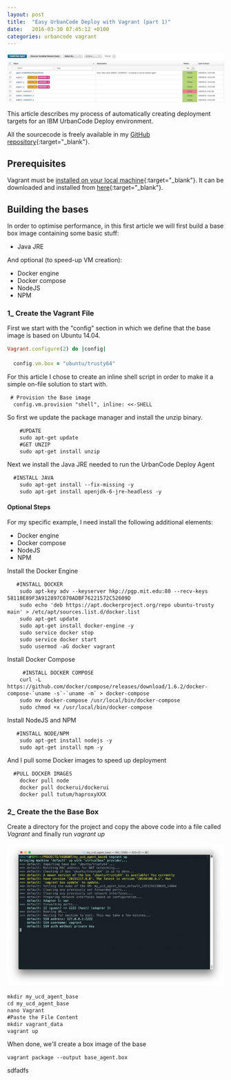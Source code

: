 ```yaml
---
layout: post
title:  "Easy UrbanCode Deploy with Vagrant (part 1)"
date:   2016-03-30 07:45:12 +0100
categories: urbancode vagrant
---
```

![header](/assets/vagrant_article_header.jpg)


This article describes my process of automatically creating deployment targets for an IBM UrbanCode Deploy environment.

All the sourcecode is freely available in my [GitHub repository](https://github.com/niklaushirt/UrbanCode_Vagrant){:target="_blank"}.




## Prerequisites
Vagrant must be [installed on your local machine](https://www.vagrantup.com/docs/getting-started/index.html){:target="_blank"}. 
It can be downloaded and installed from [here](https://www.vagrantup.com/downloads.html){:target="_blank"}.


## Building the bases

In order to optimise performance, in this first article we will first build a base box image containing some basic stuff:

* Java JRE

And optional (to speed-up VM creation):

* Docker engine
* Docker compose
* NodeJS
* NPM

### 1_ Create the Vagrant File


First we start with the "config" section in which we define that the base image is based on Ubuntu 14.04.

```ruby
Vagrant.configure(2) do |config|
 
  config.vm.box = "ubuntu/trusty64"
```

For this article I chose to create an inline shell script in order to make it a simple on-file solution to start with.

```shell
 # Provision the Base image
  config.vm.provision "shell", inline: <<-SHELL
```

So first we update the package manager and install the unzip binary.

```shell
    #UPDATE    
    sudo apt-get update
    #GET UNZIP
    sudo apt-get install unzip
```

Next we install the Java JRE needed to run the UrbanCode Deploy Agent

```shell
  #INSTALL JAVA
    sudo apt-get install --fix-missing -y
    sudo apt-get install openjdk-6-jre-headless -y
```


#### Optional Steps

For my specific example, I need install the following additional elements:

* Docker engine
* Docker compose
* NodeJS
* NPM

Install the Docker Engine

```shell
   #INSTALL DOCKER
    sudo apt-key adv --keyserver hkp://pgp.mit.edu:80 --recv-keys 58118E89F3A912897C070ADBF76221572C52609D
    sudo echo 'deb https://apt.dockerproject.org/repo ubuntu-trusty main' > /etc/apt/sources.list.d/docker.list
    sudo apt-get update
    sudo apt-get install docker-engine -y
    sudo service docker stop
    sudo service docker start
    sudo usermod -aG docker vagrant
```



Install Docker Compose

```shell
     #INSTALL DOCKER COMPOSE
    curl -L https://github.com/docker/compose/releases/download/1.6.2/docker-compose-`uname -s`-`uname -m` > docker-compose
    sudo mv docker-compose /usr/local/bin/docker-compose
    sudo chmod +x /usr/local/bin/docker-compose
```


Install NodeJS and NPM

```shell
   #INSTALL NODE/NPM
    sudo apt-get install nodejs -y
    sudo apt-get install npm -y
```


And I pull some Docker images to speed up deployment

```shell
  #PULL DOCKER IMAGES
    docker pull node
    docker pull dockerui/dockerui
    docker pull tutum/haproxyXXX
```




### 2_ Create the the Base Box

Create a directory for the project and copy the above code into a file called *Vagrant* and finally run *vagrant up*

![terminal build](/assets/vagrant_Base_build.jpg)

```shell
mkdir my_ucd_agent_base
cd my_ucd_agent_base
nano Vagrant
#Paste the File Content
mkdir vagrant_data
vagrant up
```

   

When done, we'll create a box image of the base

```shell
vagrant package --output base_agent.box
```

sdfadfs









